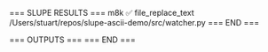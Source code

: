 === SLUPE RESULTS ===
m8k ✅ file_replace_text /Users/stuart/repos/slupe-ascii-demo/src/watcher.py
=== END ===

=== OUTPUTS ===
=== END ===